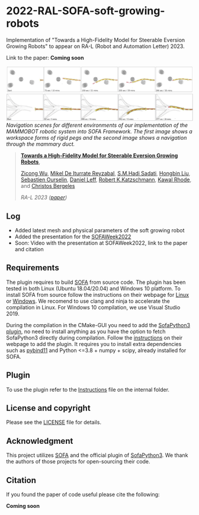 # 2022-RAL-SOFA-soft-growing-robots
Implementation of "Towards a High-Fidelity Model for Steerable Eversion Growing Robots" to appear on RA-L (Robot and Automation Letter) 2023.

Link to the paper: **Coming soon**

![fig](imgs/pegs-snapshot.png "Duct navigation of the simulated MAMMOBOT")
![fig](imgs/ducts-snapshot.png)
*Navigation scenes for different environments of our implementation of the MAMMOBOT robotic system into SOFA Framework. The first image shows a workspace forms of rigid pegs and the second image shows a navigation through the mammary duct.*

>[**Towards a High-Fidelity Model for Steerable Eversion Growing Robots**](),
>
>[Zicong Wu](https://rvim.online/author/zicong-wu/), [Mikel De Iturrate Reyzabal](https://kclpure.kcl.ac.uk/portal/en/persons/mikel-de-iturrate-reyzabal(54d8acc4-29b6-4ea6-855c-3d25077e13f4).html), [S.M.Hadi Sadati](https://rvim.online/author/s.m.hadi-sadati/), [Hongbin Liu](http://kclhammerlab.com/people/hongbin-liu/), [Sebastien Ourselin](https://www.kcl.ac.uk/people/sebastien-ourselin), [Daniel Leff](https://www.imperial.ac.uk/people/d.leff), [Robert K.Katzschmann](https://srl.ethz.ch/the-group/prof-robert-katzschmann.html), [Kawal Rhode](https://kclpure.kcl.ac.uk/portal/kawal.rhode.html), and [Christos Bergeles](https://rvim.online/author/christos-bergeles/)
>
>*RA-L 2023 ([paper]())*

## Log
* Added latest mesh and physical parameters of the soft growing robot
* Added the presentation for the [SOFAWeek2022](SofaWeek2022/SOFAWeek2022.pdf)
* Soon: Video with the presentation at SOFAWeek2022, link to the paper and citation

## Requirements
The plugin requires to build [SOFA](https://www.sofa-framework.org/) from source code. The plugin has been tested in both Linux (Ubuntu 18.04/20.04) and Windows 10 platform. To install SOFA from source follow the instructions on their webpage for [Linux](https://www.sofa-framework.org/community/doc/getting-started/build/linux/) or [Windows](https://www.sofa-framework.org/community/doc/getting-started/build/windows/). We recomend to use clang and ninja to accelerate the compilation in Linux. For Windows 10 compilation, we use Visual Studio 2019.

During the compilation in the CMake-GUI you need to add the [SofaPython3 plugin](https://sofapython3.readthedocs.io/en/latest/), no need to install anything as you have the option to fetch SofaPython3 directly during compilation. Follow the [instructions](https://sofapython3.readthedocs.io/en/latest/menu/Compilation.html) on their webpage to add the plugin. It requires you to install extra dependencies such as [pybind11](https://pybind11.readthedocs.io/en/stable/) and Python <=3.8 + numpy + scipy, already installed for SOFA.

## Plugin
To use the plugin refer to the [Instructions](SofaMAMMOBOT/README.md) file on the internal folder.

## License and copyright
Please see the [LICENSE](LICENSE) file for details.

## Acknowledgment
This project utilizes [SOFA](https://www.sofa-framework.org/) and the official plugin of [SofaPython3](https://sofapython3.readthedocs.io/en/latest/). We thank the authors of those projects for open-sourcing their code.

## Citation
If you found the paper of code useful please cite the following:

**Coming soon**

